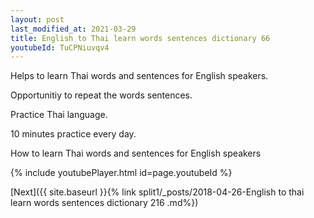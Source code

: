 ```yaml
---
layout: post
last_modified_at: 2021-03-29
title: English to Thai learn words sentences dictionary 66 
youtubeId: TuCPNiuvqv4
---
```

 
 
Helps to learn Thai words and sentences for English speakers.

Opportunitiy to repeat the words sentences. 

Practice Thai language. 
 
10 minutes practice every day. 
 
How to learn Thai words and sentences for English speakers 
 
{% include youtubePlayer.html id=page.youtubeId %}
 
 
[Next]({{ site.baseurl }}{% link  split1/_posts/2018-04-26-English to thai learn words sentences dictionary 216 .md%})
 
